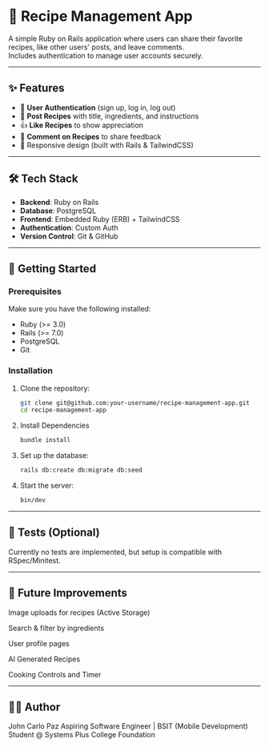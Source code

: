 # 🍳 Recipe Management App

A simple Ruby on Rails application where users can share their favorite recipes, like other users' posts, and leave comments.  
Includes authentication to manage user accounts securely.

---

## ✨ Features

- 🔐 **User Authentication** (sign up, log in, log out)
- 📝 **Post Recipes** with title, ingredients, and instructions
- 👍 **Like Recipes** to show appreciation
- 💬 **Comment on Recipes** to share feedback
- 📱 Responsive design (built with Rails & TailwindCSS)

---

## 🛠 Tech Stack

- **Backend**: Ruby on Rails
- **Database**: PostgreSQL
- **Frontend**: Embedded Ruby (ERB) + TailwindCSS
- **Authentication**: Custom Auth
- **Version Control**: Git & GitHub

---

## 🚀 Getting Started

### Prerequisites
Make sure you have the following installed:
- Ruby (>= 3.0)
- Rails (>= 7.0)
- PostgreSQL
- Git

### Installation

1. Clone the repository:
   ```bash
   git clone git@github.com:your-username/recipe-management-app.git
   cd recipe-management-app

2. Install Dependencies
   ```bash
   bundle install


4. Set up the database:
   ```bash
   rails db:create db:migrate db:seed


5. Start the server:
   ```bash
   bin/dev

---

## 🧪 Tests (Optional)

Currently no tests are implemented, but setup is compatible with RSpec/Minitest.

---

## 📌 Future Improvements

Image uploads for recipes (Active Storage)

Search & filter by ingredients

User profile pages

AI Generated Recipes 

Cooking Controls and Timer

---

## 👨‍💻 Author

John Carlo Paz
Aspiring Software Engineer | BSIT (Mobile Development) Student @ Systems Plus College Foundation

